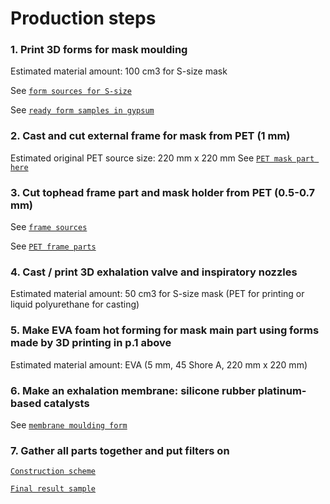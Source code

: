 # Production steps
### 1. Print 3D forms for mask moulding
Estimated material amount: 100 cm3 for S-size mask

See [`form sources for S-size`](model-parts/mask-matrixes/S-size/)

See [`ready form samples in gypsum`](model-parts/mask-matrixes/photos/gypsum-mould.jpg)

### 2. Cast and cut external frame for mask from PET (1 mm)
Estimated original PET source size: 220 mm x 220 mm
See [`PET mask part here`](model-parts/mask-matrixes/photos/EVA-foam-mask-part-(outer-side).jpg)

### 3. Cut tophead frame part and mask holder from PET (0.5-0.7 mm)
See [`frame sources`](model-parts/spider-frame/S-size/frame.stl)

See [`PET frame parts`](model-parts/mask-matrixes/photos/tophead_mask_frames.jpg)

### 4. Cast / print 3D exhalation valve and inspiratory nozzles
Estimated material amount: 50 cm3 for S-size mask (PET for printing or 
liquid polyurethane for casting)

### 5. Make EVA foam hot forming for mask main part using forms made by 3D printing in p.1 above
Estimated material amount: EVA (5 mm, 45 Shore A, 220 mm x 220 mm)

### 6. Make an exhalation membrane: silicone rubber platinum-based catalysts
See [`membrane moulding form`](model-parts/exhalation-valve/membrane-mold.stl)

### 7. Gather all parts together and put filters on
[`Construction scheme`](final-result-sample/photos/scheme-3D.png)

[`Final result sample`](final-result-sample/photos/respirator-v2-with-filters.jpg)